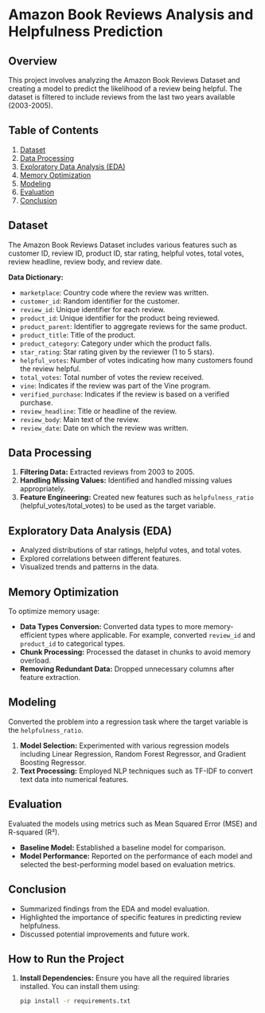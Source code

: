 # Amazon Book Reviews Analysis and Helpfulness Prediction

## Overview
This project involves analyzing the Amazon Book Reviews Dataset and creating a model to predict the likelihood of a review being helpful. The dataset is filtered to include reviews from the last two years available (2003-2005).

## Table of Contents
1. [Dataset](#dataset)
2. [Data Processing](#data-processing)
3. [Exploratory Data Analysis (EDA)](#exploratory-data-analysis-eda)
4. [Memory Optimization](#memory-optimization)
5. [Modeling](#modeling)
6. [Evaluation](#evaluation)
7. [Conclusion](#conclusion)

## Dataset
The Amazon Book Reviews Dataset includes various features such as customer ID, review ID, product ID, star rating, helpful votes, total votes, review headline, review body, and review date.

**Data Dictionary:**
- `marketplace`: Country code where the review was written.
- `customer_id`: Random identifier for the customer.
- `review_id`: Unique identifier for each review.
- `product_id`: Unique identifier for the product being reviewed.
- `product_parent`: Identifier to aggregate reviews for the same product.
- `product_title`: Title of the product.
- `product_category`: Category under which the product falls.
- `star_rating`: Star rating given by the reviewer (1 to 5 stars).
- `helpful_votes`: Number of votes indicating how many customers found the review helpful.
- `total_votes`: Total number of votes the review received.
- `vine`: Indicates if the review was part of the Vine program.
- `verified_purchase`: Indicates if the review is based on a verified purchase.
- `review_headline`: Title or headline of the review.
- `review_body`: Main text of the review.
- `review_date`: Date on which the review was written.

## Data Processing
1. **Filtering Data:** Extracted reviews from 2003 to 2005.
2. **Handling Missing Values:** Identified and handled missing values appropriately.
3. **Feature Engineering:** Created new features such as `helpfulness_ratio` (helpful_votes/total_votes) to be used as the target variable.

## Exploratory Data Analysis (EDA)
- Analyzed distributions of star ratings, helpful votes, and total votes.
- Explored correlations between different features.
- Visualized trends and patterns in the data.

## Memory Optimization
To optimize memory usage:
- **Data Types Conversion:** Converted data types to more memory-efficient types where applicable. For example, converted `review_id` and `product_id` to categorical types.
- **Chunk Processing:** Processed the dataset in chunks to avoid memory overload.
- **Removing Redundant Data:** Dropped unnecessary columns after feature extraction.

## Modeling
Converted the problem into a regression task where the target variable is the `helpfulness_ratio`.

1. **Model Selection:** Experimented with various regression models including Linear Regression, Random Forest Regressor, and Gradient Boosting Regressor.
2. **Text Processing:** Employed NLP techniques such as TF-IDF to convert text data into numerical features.

## Evaluation
Evaluated the models using metrics such as Mean Squared Error (MSE) and R-squared (R²).

- **Baseline Model:** Established a baseline model for comparison.
- **Model Performance:** Reported on the performance of each model and selected the best-performing model based on evaluation metrics.

## Conclusion
- Summarized findings from the EDA and model evaluation.
- Highlighted the importance of specific features in predicting review helpfulness.
- Discussed potential improvements and future work.

## How to Run the Project
1. **Install Dependencies:** Ensure you have all the required libraries installed. You can install them using:
   ```bash
   pip install -r requirements.txt
